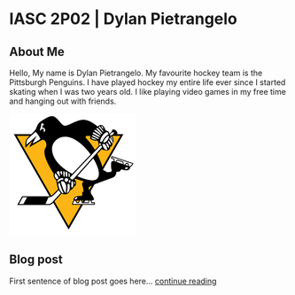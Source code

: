 # IASC 2P02 | Dylan Pietrangelo

## About Me

Hello,
My name is Dylan Pietrangelo. My favourite hockey team is the Pittsburgh Penguins. I have played hockey my entire life ever since I started skating when I was two years old. I like playing video games in my free time and hanging out with friends.

![](Images/penguinslogo.png) 

## Blog post

First sentence of blog post goes here... [continue reading](blog.md)
